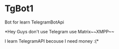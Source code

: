 # TgBot1
Bot for learn TelegramBotApi

*Hey Guys don't use Telegram use Matrix\~~XMPP~~

I learn TelegramAPI becouse I need money :(*
